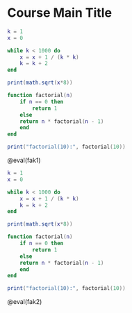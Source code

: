 <!--
author:   Your Name

email:    your@mail.org

version:  0.0.1

language: en

narrator: US English Female

script:     js/libv86.js


@eval
<script>
// https://gist.github.com/creationix/2502704
// Implement bash string escaping.
function bashEscape(arg) {
    return "'" + arg.replace(/'+/g, function (val) {
        return "'" + val.replace(/'/g, "\\'") + "'";
        }) + "'";
}

let input = "lua -e " + bashEscape(`@input`) + "\n";
let data  = "";

function resetSerial(container = null) {
    function char_listener(char){
        if(char !== "\r")
            data += char;
        if(data.endsWith("login: "))
            window.emulator.serial0_send("root\n");
        else if(data.endsWith("/root% "))
        {
            if(container)
                container.hidden = true;

            if(input) {
                window.emulator.serial0_send(input);
                input = null;
            } else {
                send.lia("eval", "LIA: stop");
                window.running = false;
            }
        }
    };

    function line_listener(line){
        // filter noise
        if(!line.startsWith("/root% lua -e") &&
           !line.startsWith("> ") &&
           line.indexOf("Welcome to Buildroot") === -1 &&
           line.indexOf("login:") === -1 &&
           line.trim() !== "")
        {
            send.lia("output", line);
        }
    };

    if(window.listener) {
        window.emulator.remove_listener("serial0-output-char", window.listener[0]);
        window.emulator.remove_listener("serial0-output-line", window.listener[1]);
    }

    window.emulator.add_listener("serial0-output-char", char_listener);
    window.emulator.add_listener("serial0-output-line", line_listener);

    window.listener = [char_listener, line_listener];
}



if(!window.emulator) {
    window.running = true;

    let container = document.getElementById("screen_container@0");

    if(container)
        container.hidden=false;

    window.emulator = new V86Starter({
        memory_size: 32 * 1024 * 1024,
        vga_memory_size: 2 * 1024 * 1024,
        // Uncomment to see what's going on
        screen_container: document.getElementById("screen_container@0"),
        bios: { url: "http://127.0.0.1:4892/seabios.bin" },
        vga_bios: { url: "http://127.0.0.1:4892/vgabios.bin" },
        cdrom: { url: "http://127.0.0.1:4892/linux26.iso" },
        autostart: true,
        disable_keyboard: false,
    });

    resetSerial(container);

    "LIA: wait";

} else if(!window.running) {
    window.running = true;
    resetSerial();
    window.emulator.serial0_send(input);
    input = null;

    "LIA: wait";

} else {

    "Waiting for another process to finish!";

}
</script>


<span id="screen_container@0" hidden="true">
  <div class="lia-code-stdout"></div>
  <canvas style="display: none"></canvas>
</span>
@end

-->

# Course Main Title


``` lua
k = 1
x = 0

while k < 1000 do
    x = x + 1 / (k * k)
    k = k + 2
end

print(math.sqrt(x*8))

function factorial(n)
    if n == 0 then
        return 1
    else
    return n * factorial(n - 1)
    end
end

print("factorial(10):", factorial(10))
```
@eval(fak1)





``` lua
k = 1
x = 0

while k < 1000 do
    x = x + 1 / (k * k)
    k = k + 2
end

print(math.sqrt(x*8))

function factorial(n)
    if n == 0 then
        return 1
    else
    return n * factorial(n - 1)
    end
end

print("factorial(10):", factorial(10))
```
@eval(fak2)
